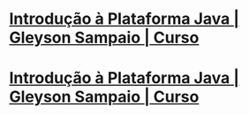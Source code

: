 # [Introdução à Plataforma Java | Gleyson Sampaio | Curso](https://web.dio.me/course/introducao-a-plataforma-java/learning/cdc0426c-9371-4af8-aaf0-23fffca6218f)

# [Introdução à Plataforma Java | Gleyson Sampaio | Curso](https://www.youtube.com/playlist?list=PLUFkgDlXfnjuJA9EXnE1fbfHoVEpMA42e)
